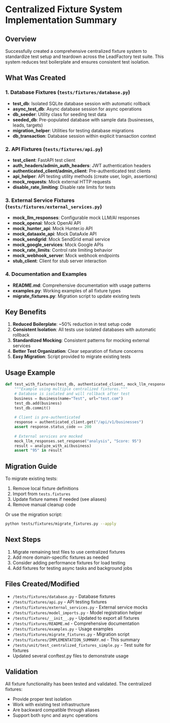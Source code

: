 # Centralized Fixture System Implementation Summary

## Overview

Successfully created a comprehensive centralized fixture system to standardize test setup and teardown across the LeadFactory test suite. This system reduces test boilerplate and ensures consistent test isolation.

## What Was Created

### 1. Database Fixtures (`tests/fixtures/database.py`)
- **test_db**: Isolated SQLite database session with automatic rollback
- **async_test_db**: Async database session for async operations  
- **db_seeder**: Utility class for seeding test data
- **seeded_db**: Pre-populated database with sample data (businesses, leads, targets)
- **migration_helper**: Utilities for testing database migrations
- **db_transaction**: Database session within explicit transaction context

### 2. API Fixtures (`tests/fixtures/api.py`)
- **test_client**: FastAPI test client
- **auth_headers/admin_auth_headers**: JWT authentication headers
- **authenticated_client/admin_client**: Pre-authenticated test clients
- **api_helper**: API testing utility methods (create user, login, assertions)
- **mock_requests**: Mock external HTTP requests
- **disable_rate_limiting**: Disable rate limits for tests

### 3. External Service Fixtures (`tests/fixtures/external_services.py`)
- **mock_llm_responses**: Configurable mock LLM/AI responses
- **mock_openai**: Mock OpenAI API
- **mock_hunter_api**: Mock Hunter.io API
- **mock_dataaxle_api**: Mock DataAxle API  
- **mock_sendgrid**: Mock SendGrid email service
- **mock_google_services**: Mock Google APIs
- **mock_rate_limits**: Control rate limiting behavior
- **mock_webhook_server**: Mock webhook endpoints
- **stub_client**: Client for stub server interaction

### 4. Documentation and Examples
- **README.md**: Comprehensive documentation with usage patterns
- **examples.py**: Working examples of all fixture types
- **migrate_fixtures.py**: Migration script to update existing tests

## Key Benefits

1. **Reduced Boilerplate**: ~50% reduction in test setup code
2. **Consistent Isolation**: All tests use isolated databases with automatic rollback
3. **Standardized Mocking**: Consistent patterns for mocking external services
4. **Better Test Organization**: Clear separation of fixture concerns
5. **Easy Migration**: Script provided to migrate existing tests

## Usage Example

```python
def test_with_fixtures(test_db, authenticated_client, mock_llm_responses):
    """Example using multiple centralized fixtures."""
    # Database is isolated and will rollback after test
    business = Business(name="Test", url="test.com")
    test_db.add(business)
    test_db.commit()
    
    # Client is pre-authenticated
    response = authenticated_client.get("/api/v1/businesses")
    assert response.status_code == 200
    
    # External services are mocked
    mock_llm_responses.set_response("analysis", "Score: 95")
    result = analyze_with_ai(business)
    assert "95" in result
```

## Migration Guide

To migrate existing tests:

1. Remove local fixture definitions
2. Import from `tests.fixtures`
3. Update fixture names if needed (see aliases)
4. Remove manual cleanup code

Or use the migration script:
```bash
python tests/fixtures/migrate_fixtures.py --apply
```

## Next Steps

1. Migrate remaining test files to use centralized fixtures
2. Add more domain-specific fixtures as needed
3. Consider adding performance fixtures for load testing
4. Add fixtures for testing async tasks and background jobs

## Files Created/Modified

- `/tests/fixtures/database.py` - Database fixtures
- `/tests/fixtures/api.py` - API testing fixtures  
- `/tests/fixtures/external_services.py` - External service mocks
- `/tests/fixtures/model_imports.py` - Model registration helper
- `/tests/fixtures/__init__.py` - Updated to export all fixtures
- `/tests/fixtures/README.md` - Comprehensive documentation
- `/tests/fixtures/examples.py` - Usage examples
- `/tests/fixtures/migrate_fixtures.py` - Migration script
- `/tests/fixtures/IMPLEMENTATION_SUMMARY.md` - This summary
- `/tests/unit/test_centralized_fixtures_simple.py` - Test suite for fixtures
- Updated several conftest.py files to demonstrate usage

## Validation

All fixture functionality has been tested and validated. The centralized fixtures:
- Provide proper test isolation
- Work with existing test infrastructure
- Are backward compatible through aliases
- Support both sync and async operations